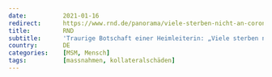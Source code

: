 ```yaml
---
date:          2021-01-16
redirect:      https://www.rnd.de/panorama/viele-sterben-nicht-an-corona-sondern-an-der-isolation-B4CP4FB2E5B5BIDQ3PISC6RGT4.html
title:         RND
subtitle:      'Traurige Botschaft einer Heimleiterin: „Viele sterben nicht an Corona, sondern an der Isolation“'
country:       DE
categories:    [MSM, Mensch]
tags:          [massnahmen, kollateralschäden]
---
```


